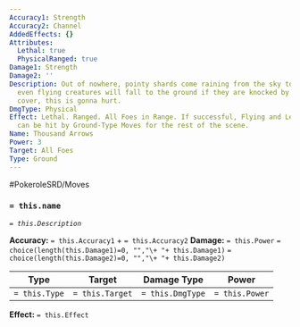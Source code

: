```yaml
---
Accuracy1: Strength
Accuracy2: Channel
AddedEffects: {}
Attributes:
  Lethal: true
  PhysicalRanged: true
Damage1: Strength
Damage2: ''
Description: Out of nowhere, pointy shards come raining from the sky towards the foes,
  even flying creatures will fall to the ground if they are knocked by them. Take
  cover, this is gonna hurt.
DmgType: Physical
Effect: Lethal. Ranged. All Foes in Range. If successful, Flying and Levitating Pokemon
  can be hit by Ground-Type Moves for the rest of the scene.
Name: Thousand Arrows
Power: 3
Target: All Foes
Type: Ground
---
```


#PokeroleSRD/Moves

### `= this.name` 
*`= this.Description`*

**Accuracy:** `= this.Accuracy1` + `= this.Accuracy2`
**Damage:** `= this.Power` `= choice(length(this.Damage1)=0, "","\+ "+ this.Damage1)` `= choice(length(this.Damage2)=0, "","\+ "+ this.Damage2)`

| Type          | Target          | Damage Type          | Power          |
| ------------- | --------------- | ---------------- | -------------- |
| `= this.Type` | `= this.Target` | `= this.DmgType` | `= this.Power` | 

**Effect:** `= this.Effect`